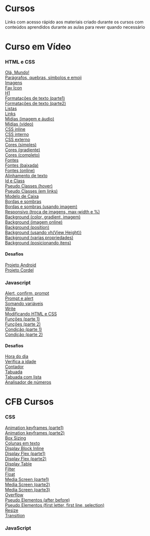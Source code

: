# Cursos

<p> Links com acesso rápido aos materiais criado durante os cursos com conteúdos aprendidos durante as aulas para rever quando necessário</p>

# Curso em Vídeo
<h3> HTML e CSS </h3>

<a href="https://mateusjustino.github.io/cursos/cursoemvideo/htmlcss/001/index.html">Olá, Mundo!</a> <br>
<a href="https://mateusjustino.github.io/cursos/cursoemvideo/htmlcss/002(paragrafosQuesbrasSimbolosEmoji)/index.html">Parágrafos, quebras, símbolos e emoji</a> <br>
<a href="https://mateusjustino.github.io/cursos/cursoemvideo/htmlcss/003(imagens)/index.html">Imagens</a> <br>
<a href="https://mateusjustino.github.io/cursos/cursoemvideo/htmlcss/004(favIcon)/index.html">Fav Icon</a> <br>
<a href="https://mateusjustino.github.io/cursos/cursoemvideo/htmlcss/006(h1)/index.html">H1</a> <br>
<a href="https://mateusjustino.github.io/cursos/cursoemvideo/htmlcss/008(formatacoesDeTexto)/index.html">Formatações de texto (parte1)</a> <br>
<a href="https://mateusjustino.github.io/cursos/cursoemvideo/htmlcss/008(formatacoesDeTexto)/index2.html">Formatações de texto (parte2)</a> <br>
<a href="https://mateusjustino.github.io/cursos/cursoemvideo/htmlcss/009(listas)/index.html">Listas</a> <br>
<a href="https://mateusjustino.github.io/cursos/cursoemvideo/htmlcss/010(links)/index.html">Links</a> <br>
<a href="https://mateusjustino.github.io/cursos/cursoemvideo/htmlcss/011(midias)/imgEAudio.html">Mídias (imagem e áudio)</a> <br>
<a href="https://mateusjustino.github.io/cursos/cursoemvideo/htmlcss/011(midias)/video.html">Mídias (vídeo)</a> <br>
<a href="https://mateusjustino.github.io/cursos/cursoemvideo/htmlcss/013(cssInline)/index.html">CSS inline</a> <br>
<a href="https://mateusjustino.github.io/cursos/cursoemvideo/htmlcss/014(cssInterno)/index.html">CSS interno</a> <br>
<a href="https://mateusjustino.github.io/cursos/cursoemvideo/htmlcss/015(cssExterno)/index.html">CSS externo</a> <br>
<a href="https://mateusjustino.github.io/cursos/cursoemvideo/htmlcss/016(cores)/cor01.html">Cores (simples)</a> <br>
<a href="https://mateusjustino.github.io/cursos/cursoemvideo/htmlcss/016(cores)/gradiente.html">Cores (gradiente)</a> <br>
<a href="https://mateusjustino.github.io/cursos/cursoemvideo/htmlcss/016(cores)/index.html">Cores (completo)</a> <br>
<a href="https://mateusjustino.github.io/cursos/cursoemvideo/htmlcss/017(fontes)/font.html">Fontes</a> <br>
<a href="https://mateusjustino.github.io/cursos/cursoemvideo/htmlcss/018(fontExterna)/fontBaixada.html">Fontes (baixada)</a> <br>
<a href="https://mateusjustino.github.io/cursos/cursoemvideo/htmlcss/018(fontExterna)/fontOnline.html">Fontes (online)</a> <br>
<a href="https://mateusjustino.github.io/cursos/cursoemvideo/htmlcss/019(alinhamento)/index.html">Alinhamento de texto</a> <br>
<a href="https://mateusjustino.github.io/cursos/cursoemvideo/htmlcss/020(idEClass)/index.html">Id e Class</a> <br>
<a href="https://mateusjustino.github.io/cursos/cursoemvideo/htmlcss/021(pseudoClasse)/hover.html">Pseudo Classes (hover)</a> <br>
<a href="https://mateusjustino.github.io/cursos/cursoemvideo/htmlcss/021(pseudoClasse)/links.html">Pseudo Classes (em links)</a> <br>
<a href="https://mateusjustino.github.io/cursos/cursoemvideo/htmlcss/022(box)/index.html">Modelo de Caixa</a> <br>
<a href="https://mateusjustino.github.io/cursos/cursoemvideo/htmlcss/023(tagsBordasSombras)/index.html">Bordas e sombras</a> <br>
<a href="https://mateusjustino.github.io/cursos/cursoemvideo/htmlcss/023(tagsBordasSombras)/index.html">Bordas e sombras (usando imagem)</a> <br>
<a href="https://mateusjustino.github.io/cursos/cursoemvideo/htmlcss/024(resposivo)/index.html">Responsivo (troca de imagens, max-width e %)</a> <br>
<a href="https://mateusjustino.github.io/cursos/cursoemvideo/htmlcss/025(background)/fundo001.html">Background (color, gradient, imagem)</a> <br>
<a href="https://mateusjustino.github.io/cursos/cursoemvideo/htmlcss/025(background)/fundo002.html">Background (imagem online)</a> <br>
<a href="https://mateusjustino.github.io/cursos/cursoemvideo/htmlcss/025(background)/fundo003.html">Background (position)</a> <br>
<a href="https://mateusjustino.github.io/cursos/cursoemvideo/htmlcss/025(background)/fundo004.html">Background (usando vh(View Height))</a> <br>
<a href="https://mateusjustino.github.io/cursos/cursoemvideo/htmlcss/025(background)/fundo005.html">Background (varias propriedades)</a> <br>
<a href="https://mateusjustino.github.io/cursos/cursoemvideo/htmlcss/025(background)/fundo006.html">Background (posicionando itens)</a> <br>
<h4>Desafios</h4>
<a href="https://mateusjustino.github.io/cursos/cursoemvideo/htmlcss/desafios/projetoandroid/index.html">Projeto Android</a> <br>
<a href="https://mateusjustino.github.io/cursos/cursoemvideo/htmlcss/desafios/projetocordel/index.html">Projeto Cordel</a> <br>

<h3> Javascript </h3>

<a href="https://mateusjustino.github.io/cursos/cursoemvideo/javascript/ex001.html">Alert, confirm, prompt</a> <br>
<a href="https://mateusjustino.github.io/cursos/cursoemvideo/javascript/ex002(promptAlert).html">Prompt e alert</a> <br>
<a href="https://mateusjustino.github.io/cursos/cursoemvideo/javascript/ex003(somaVar).html">Somando variáveis</a> <br>
<a href="https://mateusjustino.github.io/cursos/cursoemvideo/javascript/ex004(algumasModificacoesVar).html">Write</a> <br>
<a href="https://mateusjustino.github.io/cursos/cursoemvideo/javascript/ex005(modificandoElementosHTML).html">Modificando HTML e CSS</a> <br>
<a href="https://mateusjustino.github.io/cursos/cursoemvideo/javascript/ex006(funcoes).html">Funções (parte 1)</a> <br>
<a href="https://mateusjustino.github.io/cursos/cursoemvideo/javascript/ex007(funcoes2).html">Funções (parte 2)</a> <br>
<a href="https://mateusjustino.github.io/cursos/cursoemvideo/javascript/ex009(condicao).html">Condição (parte 1)</a> <br>
<a href="https://mateusjustino.github.io/cursos/cursoemvideo/javascript/ex010(condicao).html">Condição (parte 2) </a> <br>
<h4>Desafios</h4>
<a href="https://mateusjustino.github.io/cursos/cursoemvideo/javascript/desafios/ex014(horaDoDia).html">Hora do dia </a> <br>
<a href="https://mateusjustino.github.io/cursos/cursoemvideo/javascript/desafios/ex015(verificaIdade).html">Verifica a idade </a> <br>
<a href="https://mateusjustino.github.io/cursos/cursoemvideo/javascript/desafios/ex016(contador).html">Contador </a> <br>
<a href="https://mateusjustino.github.io/cursos/cursoemvideo/javascript/desafios/ex017(tabuada).html">Tabuada </a> <br>
<a href="https://mateusjustino.github.io/cursos/cursoemvideo/javascript/desafios/ex017(tabuadaComLista).html">Tabuada com lista </a> <br>
<a href="https://mateusjustino.github.io/cursos/cursoemvideo/javascript/desafios/ex018(analisadorNumeros).html">Analisador de números </a> <br>


# CFB Cursos
<h3> CSS </h3>

<a href="https://mateusjustino.github.io/cursos/cfbcursos/css/animation.html">Animation keyframes (parte1)</a> <br>
<a href="https://mateusjustino.github.io/cursos/cfbcursos/css/animation2.html">Animation keyframes (parte2)</a> <br>
<a href="https://mateusjustino.github.io/cursos/cfbcursos/css/boxSizing.html">Box Sizing</a> <br>
<a href="https://mateusjustino.github.io/cursos/cfbcursos/css/colunas.html">Colunas em texto</a> <br>
<a href="https://mateusjustino.github.io/cursos/cfbcursos/css/display(block_inline).html">Display Block Inline</a> <br>
<a href="https://mateusjustino.github.io/cursos/cfbcursos/css/display(flex).html">Display Flex (parte1)</a> <br>
<a href="https://mateusjustino.github.io/cursos/cfbcursos/css/display(desafio).html">Display Flex (parte2)</a> <br>
<a href="https://mateusjustino.github.io/cursos/cfbcursos/css/display(table).html">Display Table</a> <br>
<a href="https://mateusjustino.github.io/cursos/cfbcursos/css/filter.html">Filter</a> <br>
<a href="https://mateusjustino.github.io/cursos/cfbcursos/css/float.html">Float</a> <br>
<a href="https://mateusjustino.github.io/cursos/cfbcursos/css/media.html">Media Screen (parte1)</a> <br>
<a href="https://mateusjustino.github.io/cursos/cfbcursos/css/media(parte2).html">Media Screen (parte2)</a> <br>
<a href="https://mateusjustino.github.io/cursos/cfbcursos/css/media(parte3).html">Media Screen (parte3)</a> <br>
<a href="https://mateusjustino.github.io/cursos/cfbcursos/css/overflow.html">Overflow</a> <br>
<a href="https://mateusjustino.github.io/cursos/cfbcursos/css/pseudoElementos(afterBefore).html">Pseudo Elementos (after before)</a> <br>
<a href="https://mateusjustino.github.io/cursos/cfbcursos/css/pseudoElementos(firtLetterFirtLineSelection).html">Pseudo Elementos (first letter, first line, selection)</a> <br>
<a href="https://mateusjustino.github.io/cursos/cfbcursos/css/resize.html">Resize</a> <br>
<a href="https://mateusjustino.github.io/cursos/cfbcursos/css/transition.html">Transition</a> <br>

<h3> JavaScript </h3>

<a href="https://mateusjustino.github.io/cursos/cfbcursos/js/01(print).html"></a> <br>
<a href="https://mateusjustino.github.io/cursos/cfbcursos/js/02(variavel).html"></a> <br>
<a href="https://mateusjustino.github.io/cursos/cfbcursos/js/03(constan).html"></a> <br>
<a href="https://mateusjustino.github.io/cursos/cfbcursos/js/0().html"></a> <br>
<a href="https://mateusjustino.github.io/cursos/cfbcursos/js/0().html"></a> <br>
<a href="https://mateusjustino.github.io/cursos/cfbcursos/js/0().html"></a> <br>
<a href="https://mateusjustino.github.io/cursos/cfbcursos/js/0().html"></a> <br>
<a href="https://mateusjustino.github.io/cursos/cfbcursos/js/0().html"></a> <br>
<a href="https://mateusjustino.github.io/cursos/cfbcursos/js/0().html"></a> <br>
<a href="https://mateusjustino.github.io/cursos/cfbcursos/js/0().html"></a> <br>
<a href="https://mateusjustino.github.io/cursos/cfbcursos/js/0().html"></a> <br>
<a href="https://mateusjustino.github.io/cursos/cfbcursos/js/0().html"></a> <br>
<a href="https://mateusjustino.github.io/cursos/cfbcursos/js/0().html"></a> <br>
<a href="https://mateusjustino.github.io/cursos/cfbcursos/js/0().html"></a> <br>
<a href="https://mateusjustino.github.io/cursos/cfbcursos/js/0().html"></a> <br>
<a href="https://mateusjustino.github.io/cursos/cfbcursos/js/0().html"></a> <br>
<a href="https://mateusjustino.github.io/cursos/cfbcursos/js/0().html"></a> <br>
<a href="https://mateusjustino.github.io/cursos/cfbcursos/js/0().html"></a> <br>
<a href="https://mateusjustino.github.io/cursos/cfbcursos/js/0().html"></a> <br>
<a href="https://mateusjustino.github.io/cursos/cfbcursos/js/0().html"></a> <br>
<a href="https://mateusjustino.github.io/cursos/cfbcursos/js/0().html"></a> <br>
<a href="https://mateusjustino.github.io/cursos/cfbcursos/js/0().html"></a> <br>
<a href="https://mateusjustino.github.io/cursos/cfbcursos/js/0().html"></a> <br>
<a href="https://mateusjustino.github.io/cursos/cfbcursos/js/0().html"></a> <br>
<a href="https://mateusjustino.github.io/cursos/cfbcursos/js/0().html"></a> <br>
<a href="https://mateusjustino.github.io/cursos/cfbcursos/js/0().html"></a> <br>
<a href="https://mateusjustino.github.io/cursos/cfbcursos/js/0().html"></a> <br>
<a href="https://mateusjustino.github.io/cursos/cfbcursos/js/0().html"></a> <br>
<a href="https://mateusjustino.github.io/cursos/cfbcursos/js/0().html"></a> <br>
<a href="https://mateusjustino.github.io/cursos/cfbcursos/js/0().html"></a> <br>
<a href="https://mateusjustino.github.io/cursos/cfbcursos/js/0().html"></a> <br>
<a href="https://mateusjustino.github.io/cursos/cfbcursos/js/0().html"></a> <br>
<a href="https://mateusjustino.github.io/cursos/cfbcursos/js/0().html"></a> <br>
<a href="https://mateusjustino.github.io/cursos/cfbcursos/js/0().html"></a> <br>
<a href="https://mateusjustino.github.io/cursos/cfbcursos/js/0().html"></a> <br>
<a href="https://mateusjustino.github.io/cursos/cfbcursos/js/0().html"></a> <br>
<a href="https://mateusjustino.github.io/cursos/cfbcursos/js/0().html"></a> <br>
<a href="https://mateusjustino.github.io/cursos/cfbcursos/js/0().html"></a> <br>
<a href="https://mateusjustino.github.io/cursos/cfbcursos/js/0().html"></a> <br>
<a href="https://mateusjustino.github.io/cursos/cfbcursos/js/0().html"></a> <br>
<a href="https://mateusjustino.github.io/cursos/cfbcursos/js/0().html"></a> <br>
<a href="https://mateusjustino.github.io/cursos/cfbcursos/js/0().html"></a> <br>
<a href="https://mateusjustino.github.io/cursos/cfbcursos/js/0().html"></a> <br>
<a href="https://mateusjustino.github.io/cursos/cfbcursos/js/0().html"></a> <br>
<a href="https://mateusjustino.github.io/cursos/cfbcursos/js/0().html"></a> <br>
<a href="https://mateusjustino.github.io/cursos/cfbcursos/js/0().html"></a> <br>
<a href="https://mateusjustino.github.io/cursos/cfbcursos/js/0().html"></a> <br>
<a href="https://mateusjustino.github.io/cursos/cfbcursos/js/0().html"></a> <br>
<a href="https://mateusjustino.github.io/cursos/cfbcursos/js/0().html"></a> <br>
<a href="https://mateusjustino.github.io/cursos/cfbcursos/js/0().html"></a> <br>
<a href="https://mateusjustino.github.io/cursos/cfbcursos/js/0().html"></a> <br>
<a href="https://mateusjustino.github.io/cursos/cfbcursos/js/0().html"></a> <br>
<a href="https://mateusjustino.github.io/cursos/cfbcursos/js/0().html"></a> <br>
<a href="https://mateusjustino.github.io/cursos/cfbcursos/js/0().html"></a> <br>
<a href="https://mateusjustino.github.io/cursos/cfbcursos/js/0().html"></a> <br>
<a href="https://mateusjustino.github.io/cursos/cfbcursos/js/0().html"></a> <br>

